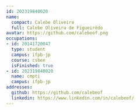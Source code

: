 ```yaml
---
id: 202319840020
name:
  compact: Calebe Oliveira
  full: Calebe Oliveira de Figueirêdo
avatar: https://github.com/calebeof.png
occupations:
- id: 20141720047
  type: student
  campus: ifpb-jp
  course: csbee
  isFinished: true
- id: 202319840020
  name: cmpti
  campus: ifpb-jp
addresses:
  github: https://github.com/calebeof
  linkedin: https://www.linkedin.com/in/calebeof/
---
```

